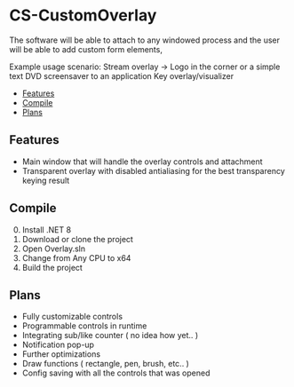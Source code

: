 # CS-CustomOverlay
 
The software will be able to attach to any windowed process and the user will be able to add custom form elements,

Example usage scenario:
Stream overlay -> 
    Logo in the corner or a simple text
    DVD screensaver to an application
    Key overlay/visualizer

- [Features](#features)
- [Compile](#compile)
- [Plans](#plans)

## Features
- Main window that will handle the overlay controls and attachment
- Transparent overlay with disabled antialiasing for the best transparency keying result

## Compile
0. Install .NET 8
1. Download or clone the project
2. Open Overlay.sln
3. Change from Any CPU to x64
4. Build the project

## Plans
- Fully customizable controls
- Programmable controls in runtime
- Integrating sub/like counter ( no idea how yet.. )
- Notification pop-up
- Further optimizations
- Draw functions ( rectangle, pen, brush, etc.. )
- Config saving with all the controls that was opened